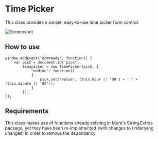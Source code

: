 Time Picker
===========

This class provides a simple, easy-to-use time picker form control.

![Screenshot](http://www.sixtyseconds.co.za/playground/timepicker/screen.png)

How to use
----------

    window.addEvent('domready', function() {
        var pick = document.id('pick'),
            timepicker = new TimePicker(pick, {
                'onHide': function()
                {
                    pick.set('value', (this.hour || '00') + ':' + (this.minute || '00'));
                }
            });
    });
    
Requirements
------------

This class makes use of functions already existing in More's String.Extras package, yet they have been re-implemented (with changes to underlying changes) in order to remove the dependancy.